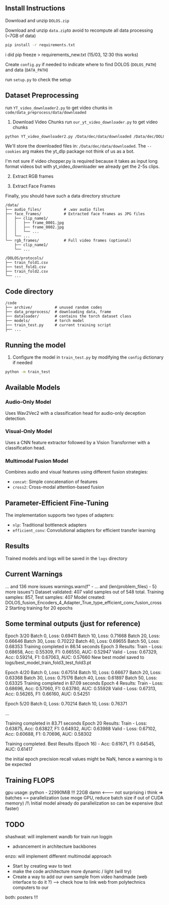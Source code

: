 ## Install Instructions

Download and unzip `DOLOS.zip`

Download and unzip `data.zip`to avoid to recompute all data processing (~7GB of data)

```bash
pip install -r requirements.txt
```
i did pip freeze > requirements_new.txt (15/03, 12:30 this works)

Create `config.py` if needed to indicate where to find DOLOS (`DOLOS_PATH`) and data (`DATA_PATH`)

run `setup.py` to check the setup

## Dataset Preprocessing
run `YT_video_downloader2.py` to get video chunks in `code/data_preprocess/data/downloaded`

1. Download Video Chunks
run `our_yt_video_downloader.py` to get video chunks 

```bash
python YT_video_downloader2.py /Data/dec/data/downloaded /Data/dec/DOLOS/dolos_timestamps.csv --cookies /Data/dec/code/data_preprocess/utils/youtube.txt
```

We'll store the downloaded files in: `/Data/dec/data/downloaded`. The `--cookies` arg makes the yt_dlp package not think of us as a bot.

I'm not sure if video chopper.py is required because it takes as input long format videos but with yt_video_downloader we already get the 2-5s clips.

2. Extract RGB frames

3. Extract Face Frames

Finally, you should have such a data directory structure

```
/data/
├── audio_files/          # .wav audio files 
├── face_frames/          # Extracted face frames as JPG files
│   ├── clip_name1/
│   │   ├── frame_0001.jpg
│   │   ├── frame_0002.jpg
│   │   └── ...
│   └── ...
└── rgb_frames/           # Full video frames (optional)
    ├── clip_name1/
    └── ...

/DOLOS/protocols/
├── train_fold1.csv
├── test_fold1.csv
├── train_fold2.csv
└── ...
```
## Code directory
```
/code
├── archive/          # unused random codes
├── data_preprocess/  # downloading data, frame
├── dataloader/       # contains the torch dataset class
├── models/           # torch model
├── train_test.py     # current training script
├── ...
```

## Running the model
1. Configure the model in `train_test.py` by modifying the `config` dictionary if needed

```bash
python -m train_test
```

## Available Models

### Audio-Only Model
Uses Wav2Vec2 with a classification head for audio-only deception detection.

### Visual-Only Model
Uses a CNN feature extractor followed by a Vision Transformer with a classification head.

### Multimodal Fusion Model
Combines audio and visual features using different fusion strategies:
- `concat`: Simple concatenation of features
- `cross2`: Cross-modal attention-based fusion

## Parameter-Efficient Fine-Tuning

The implementation supports two types of adapters:
- `nlp`: Traditional bottleneck adapters
- `efficient_conv`: Convolutional adapters for efficient transfer learning

## Results

Trained models and logs will be saved in the `logs` directory

## Current Warnings
... and 136 more issues
  warnings.warn(f"  - ... and {len(problem_files) - 5} more issues")
Dataset validated: 407 valid samples out of 548 total.
Training samples: 857, Test samples: 407
Model created: DOLOS_fusion_Encoders_4_Adapter_True_type_efficient_conv_fusion_cross2
Starting training for 20 epochs

## Some terminal outputs (just for reference)

Epoch 3/20
Batch 0, Loss: 0.69411
Batch 10, Loss: 0.71668
Batch 20, Loss: 0.66646
Batch 30, Loss: 0.70222
Batch 40, Loss: 0.69655
Batch 50, Loss: 0.68353
Training completed in 86.14 seconds
Epoch 3 Results:
  Train - Loss: 0.68658, Acc: 0.55309, F1: 0.66550, AUC: 0.52947
  Valid - Loss: 0.67329, Acc: 0.59214, F1: 0.67063, AUC: 0.57660
New best model saved to logs/best_model_train_fold3_test_fold3.pt

Epoch 4/20
Batch 0, Loss: 0.67514
Batch 10, Loss: 0.66677
Batch 20, Loss: 0.63368
Batch 30, Loss: 0.75176
Batch 40, Loss: 0.61897
Batch 50, Loss: 0.63325
Training completed in 87.09 seconds
Epoch 4 Results:
  Train - Loss: 0.68696, Acc: 0.57060, F1: 0.63780, AUC: 0.55928
  Valid - Loss: 0.67313, Acc: 0.56265, F1: 0.66160, AUC: 0.54251

Epoch 5/20
Batch 0, Loss: 0.70214
Batch 10, Loss: 0.76371

...

Training completed in 83.71 seconds
Epoch 20 Results:
  Train - Loss: 0.63875, Acc: 0.63827, F1: 0.64932, AUC: 0.63988
  Valid - Loss: 0.67102, Acc: 0.60688, F1: 0.70696, AUC: 0.58302

Training completed.
Best Results (Epoch 16) - Acc: 0.61671, F1: 0.64545, AUC: 0.61417

the initial epoch precision recall values might be NaN, hence a warning is to be expected

## Training FLOPS
gpu usage: python - 22990MiB !!! 22GB damn <--- not surprising i think => batches == parallelization (use moge GPU, reduce batch size if out of CUDA memory) /!\ Initial model already do parallelization so can be expensive (but faster)


## TODO
shashwat:
will implement wandb for train run loggin
+ advancement in architecture backbones

enzo:
will implement different multimodal approach
- Start by creating wav to text
- make the code architecture more dynamic / light (will try)
- Create a way to add our own sample from video handmade (web interface to do it ?) --> check how to link web from polytechnics computers to our

both: posters !!!